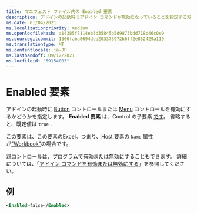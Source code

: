 ```yaml
---
title: マニフェスト ファイル内の Enabled 要素
description: アドインの起動時にアドイン コマンドが無効になっていることを指定する方法について説明します。
ms.date: 01/04/2021
ms.localizationpriority: medium
ms.openlocfilehash: a14385f7114eb3d35845b5d9873bdd718b46c0e9
ms.sourcegitcommit: 1306faba8694dea203373972b6ff2e852429a119
ms.translationtype: MT
ms.contentlocale: ja-JP
ms.lasthandoff: 09/12/2021
ms.locfileid: "59154003"
---
```

# <a name="enabled-element"></a>Enabled 要素

アドインの起動時に [Button](control.md#button-control) コントロールまたは [Menu](control.md#menu-dropdown-button-controls) コントロールを有効にするかどうかを指定します。 **Enabled 要素** は、Control の子要素 [です](control.md)。 省略すると、既定値は `true` .

この要素は、この要素のExcel。つまり、Host 要素の `Name` 属性が["Workbook"](host.md)の場合です。

親コントロールは、プログラムで有効または無効にすることもできます。 詳細については、「[アドイン コマンドを有効または無効にする](../../design/disable-add-in-commands.md)」を参照してください。

## <a name="example"></a>例

```xml
<Enabled>false</Enabled>
```
